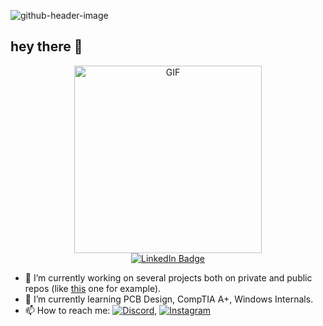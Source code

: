 ![github-header-image](https://github.com/user-attachments/assets/18aeeb70-6cad-41b1-85ee-7a27b0580e77)

## hey there 👋
<!--<img align="center" alt="Coding" width="400" src="https://github.com/user-attachments/assets/f525cd35-ade5-463f-9f1c-deae3cb4cbf8">-->
<div align="center">
 <img src="https://github.com/user-attachments/assets/f7cd1ef8-d76f-45ff-8ae5-70a51c11c55b" width="300" alt="GIF">
</div>

<div id="badges" align="center">
  <a href="https://www.linkedin.com/in/danylo-yefimovskyi/">
    <img src="https://img.shields.io/badge/LinkedIn-blue?style=for-the-badge&logo=linkedin&logoColor=white" alt="LinkedIn Badge"/>
  </a>
</div>

- 🔭 I’m currently working on several projects both on private and public repos (like [this](https://github.com/Filadeus/efimio-drupal) one for example).
- 🌱 I’m currently learning PCB Design, CompTIA A+, Windows Internals.
- 📫 How to reach me: [![Discord](https://img.shields.io/badge/contact-me-blue?logo=discord&logoColor=white)](https://discord.com/users/danilefimovskii), [![Instagram](https://img.shields.io/badge/Instagram-%23E4405F.svg?style=for-the-badge&logo=Instagram&logoColor=white)](https://www.instagram.com/efimio618/)
